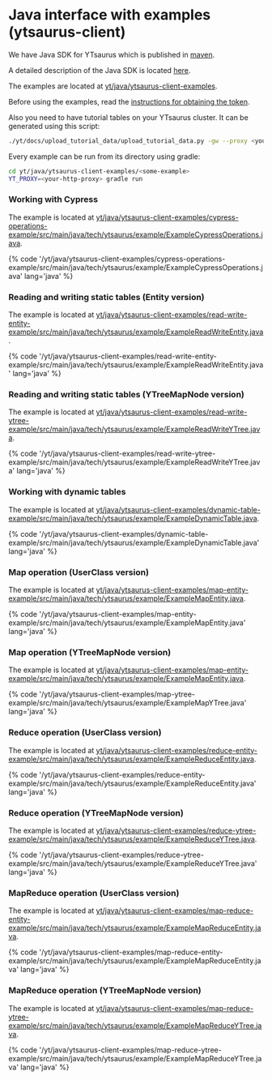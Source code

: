 # Java interface with examples (ytsaurus-client)

We have Java SDK for YTsaurus which is published in [maven](https://central.sonatype.com/artifact/tech.ytsaurus/ytsaurus-client/1.0.1).

A detailed description of the Java SDK is located [here](https://java.ytsaurus.tech).

The examples are located at [yt/java/ytsaurus-client-examples](https://github.com/ytsaurus/ytsaurus/tree/main/yt/java/ytsaurus-client-examples).

Before using the examples, read the [instructions for obtaining the token](../../../user-guide/storage/auth.md).

Also you need to have tutorial tables on your YTsaurus cluster. It can be generated using this script:
```bash
./yt/docs/upload_tutorial_data/upload_tutorial_data.py -gw --proxy <your-http-proxy>
```

Every example can be run from its directory using gradle:
```bash
cd yt/java/ytsaurus-client-examples/<some-example>
YT_PROXY=<your-http-proxy> gradle run
```

### Working with Cypress

The example is located at [yt/java/ytsaurus-client-examples/cypress-operations-example/src/main/java/tech/ytsaurus/example/ExampleCypressOperations.java](https://github.com/ytsaurus/ytsaurus/blob/main/yt/java/ytsaurus-client-examples/cypress-operations-example/src/main/java/tech/ytsaurus/example/ExampleCypressOperations.java).

{% code '/yt/java/ytsaurus-client-examples/cypress-operations-example/src/main/java/tech/ytsaurus/example/ExampleCypressOperations.java' lang='java' %}

### Reading and writing static tables (Entity version)

The example is located at [yt/java/ytsaurus-client-examples/read-write-entity-example/src/main/java/tech/ytsaurus/example/ExampleReadWriteEntity.java](https://github.com/ytsaurus/ytsaurus/blob/main/yt/java/ytsaurus-client-examples/read-write-entity-example/src/main/java/tech/ytsaurus/example/ExampleReadWriteEntity.java).

{% code '/yt/java/ytsaurus-client-examples/read-write-entity-example/src/main/java/tech/ytsaurus/example/ExampleReadWriteEntity.java' lang='java' %}

### Reading and writing static tables (YTreeMapNode version)

The example is located at [yt/java/ytsaurus-client-examples/read-write-ytree-example/src/main/java/tech/ytsaurus/example/ExampleReadWriteYTree.java](https://github.com/ytsaurus/ytsaurus/blob/main/yt/java/ytsaurus-client-examples/read-write-ytree-example/src/main/java/tech/ytsaurus/example/ExampleReadWriteYTree.java).

{% code '/yt/java/ytsaurus-client-examples/read-write-ytree-example/src/main/java/tech/ytsaurus/example/ExampleReadWriteYTree.java' lang='java' %}

### Working with dynamic tables

The example is located at [yt/java/ytsaurus-client-examples/dynamic-table-example/src/main/java/tech/ytsaurus/example/ExampleDynamicTable.java](https://github.com/ytsaurus/ytsaurus/blob/main/yt/java/ytsaurus-client-examples/dynamic-table-example/src/main/java/tech/ytsaurus/example/ExampleDynamicTable.java).

{% code '/yt/java/ytsaurus-client-examples/dynamic-table-example/src/main/java/tech/ytsaurus/example/ExampleDynamicTable.java' lang='java' %}

### Map operation (UserClass version)

The example is located at [yt/java/ytsaurus-client-examples/map-entity-example/src/main/java/tech/ytsaurus/example/ExampleMapEntity.java](https://github.com/ytsaurus/ytsaurus/blob/main/yt/java/ytsaurus-client-examples/map-entity-example/src/main/java/tech/ytsaurus/example/ExampleMapEntity.java).

{% code '/yt/java/ytsaurus-client-examples/map-entity-example/src/main/java/tech/ytsaurus/example/ExampleMapEntity.java' lang='java' %}

### Map operation (YTreeMapNode version)

The example is located at [yt/java/ytsaurus-client-examples/map-entity-example/src/main/java/tech/ytsaurus/example/ExampleMapEntity.java](https://github.com/ytsaurus/ytsaurus/blob/main/yt/java/ytsaurus-client-examples/map-entity-example/src/main/java/tech/ytsaurus/example/ExampleMapEntity.java).

{% code '/yt/java/ytsaurus-client-examples/map-ytree-example/src/main/java/tech/ytsaurus/example/ExampleMapYTree.java' lang='java' %}

### Reduce operation (UserClass version)

The example is located at [yt/java/ytsaurus-client-examples/reduce-entity-example/src/main/java/tech/ytsaurus/example/ExampleReduceEntity.java](https://github.com/ytsaurus/ytsaurus/blob/main/yt/java/ytsaurus-client-examples/reduce-entity-example/src/main/java/tech/ytsaurus/example/ExampleReduceEntity.java).

{% code '/yt/java/ytsaurus-client-examples/reduce-entity-example/src/main/java/tech/ytsaurus/example/ExampleReduceEntity.java' lang='java' %}

### Reduce operation (YTreeMapNode version)

The example is located at [yt/java/ytsaurus-client-examples/reduce-ytree-example/src/main/java/tech/ytsaurus/example/ExampleReduceYTree.java](https://github.com/ytsaurus/ytsaurus/blob/main/yt/java/ytsaurus-client-examples/reduce-ytree-example/src/main/java/tech/ytsaurus/example/ExampleReduceYTree.java).

{% code '/yt/java/ytsaurus-client-examples/reduce-ytree-example/src/main/java/tech/ytsaurus/example/ExampleReduceYTree.java' lang='java' %}

### MapReduce operation (UserClass version)

The example is located at [yt/java/ytsaurus-client-examples/map-reduce-entity-example/src/main/java/tech/ytsaurus/example/ExampleMapReduceEntity.java](https://github.com/ytsaurus/ytsaurus/blob/main/yt/java/ytsaurus-client-examples/map-reduce-entity-example/src/main/java/tech/ytsaurus/example/ExampleMapReduceEntity.java).

{% code '/yt/java/ytsaurus-client-examples/map-reduce-entity-example/src/main/java/tech/ytsaurus/example/ExampleMapReduceEntity.java' lang='java' %}

### MapReduce operation (YTreeMapNode version)

The example is located at [yt/java/ytsaurus-client-examples/map-reduce-ytree-example/src/main/java/tech/ytsaurus/example/ExampleMapReduceYTree.java](https://github.com/ytsaurus/ytsaurus/blob/main/yt/java/ytsaurus-client-examples/map-reduce-ytree-example/src/main/java/tech/ytsaurus/example/ExampleMapReduceYTree.java).

{% code '/yt/java/ytsaurus-client-examples/map-reduce-ytree-example/src/main/java/tech/ytsaurus/example/ExampleMapReduceYTree.java' lang='java' %}
